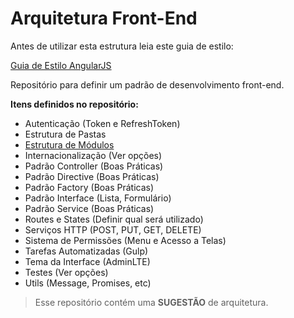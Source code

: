 # Arquitetura Front-End

Antes de utilizar esta estrutura leia este guia de estilo:

[Guia de Estilo AngularJS](https://github.com/johnpapa/angular-styleguide/blob/master/a1/i18n/pt-BR.md)

Repositório para definir um padrão de desenvolvimento front-end.

**Itens definidos no repositório:**

* Autenticação (Token e RefreshToken)
* Estrutura de Pastas
* [Estrutura de Módulos](https://github.com/kelvinpalves/arquitetura-front-end/tree/master/estrutura-modulos)
* Internacionalização (Ver opções)
* Padrão Controller (Boas Práticas)
* Padrão Directive (Boas Práticas)
* Padrão Factory (Boas Práticas)
* Padrão Interface (Lista, Formulário)
* Padrão Service (Boas Práticas)
* Routes e States (Definir qual será utilizado)
* Serviços HTTP (POST, PUT, GET, DELETE)
* Sistema de Permissões (Menu e Acesso a Telas)
* Tarefas Automatizadas (Gulp)
* Tema da Interface (AdminLTE)
* Testes (Ver opções)
* Utils (Message, Promises, etc)

> Esse repositório contém uma **SUGESTÃO** de arquitetura.